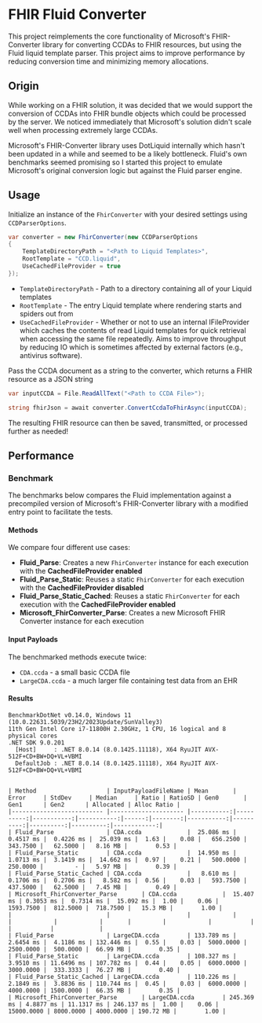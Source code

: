 # FHIR Fluid Converter
This project reimplements the core functionality of Microsoft's FHIR-Converter library for converting CCDAs to FHIR resources, but using the Fluid liquid template parser. This project aims to improve performance by reducing conversion time and minimizing memory allocations.

## Origin
While working on a FHIR solution, it was decided that we would support the conversion of CCDAs into FHIR bundle objects which could be processed by the server. We noticed immediately that Microsoft's solution didn't scale well when processing extremely large CCDAs.

Microsoft's FHIR-Converter library uses DotLiquid internally which hasn't been updated in a while and seemed to be a likely bottleneck. Fluid's own benchmarks seemed promising so I started this project to emulate Microsoft's original conversion logic but against the Fluid parser engine.

## Usage
Initialize an instance of the `FhirConverter` with your desired settings using `CCDParserOptions`.

```csharp
var converter = new FhirConverter(new CCDParserOptions
{
    TemplateDirectoryPath = "<Path to Liquid Templates>",
    RootTemplate = "CCD.liquid",
    UseCachedFileProvider = true
});
```
- `TemplateDirectoryPath` - Path to a directory containing all of your Liquid templates
- `RootTemplate` - The entry Liquid template where rendering starts and spiders out from
- `UseCachedFileProvider` - Whether or not to use an internal IFileProvider which caches the contents of read Liquid templates for quick retrieval when accessing the same file repeatedly. Aims to improve throughput by reducing IO which is sometimes affected by external factors (e.g., antivirus software).

Pass the CCDA document as a string to the converter, which returns a FHIR resource as a JSON string

```csharp
var inputCCDA = File.ReadAllText("<Path to CCDA File>");

string fhirJson = await converter.ConvertCcdaToFhirAsync(inputCCDA);
```

The resulting FHIR resource can then be saved, transmitted, or processed further as needed!

## Performance

### Benchmark
The benchmarks below compares the Fluid implementation against a precompiled version of Microsoft's FHIR-Converter library with a modified entry point to facilitate the tests.

#### Methods
We compare four different use cases:
- **Fluid_Parse**: Creates a new `FhirConverter` instance for each execution with the **CachedFileProvider enabled**
- **Fluid_Parse_Static**: Reuses a static `FhirConverter` for each execution with the **CachedFileProvider disabled**
- **Fluid_Parse_Static_Cached**: Reuses a static `FhirConverter` for each execution with the **CachedFileProvider enabled**
- **Microsoft_FhirConverter_Parse**: Creates a new Microsoft FHIR Converter instance for each execution

#### Input Payloads
The benchmarked methods execute twice: 
- `CDA.ccda` - a small basic CCDA file
- `LargeCDA.ccda` - a much larger file containing test data from an EHR

#### Results
``` text
BenchmarkDotNet v0.14.0, Windows 11 (10.0.22631.5039/23H2/2023Update/SunValley3)
11th Gen Intel Core i7-11800H 2.30GHz, 1 CPU, 16 logical and 8 physical cores
.NET SDK 9.0.201
  [Host]     : .NET 8.0.14 (8.0.1425.11118), X64 RyuJIT AVX-512F+CD+BW+DQ+VL+VBMI
  DefaultJob : .NET 8.0.14 (8.0.1425.11118), X64 RyuJIT AVX-512F+CD+BW+DQ+VL+VBMI


| Method                    | InputPayloadFileName | Mean       | Error     | StdDev     | Median     | Ratio | RatioSD | Gen0       | Gen1      | Gen2      | Allocated | Alloc Ratio |
|-------------------------- |--------------------- |-----------:|----------:|-----------:|-----------:|------:|--------:|-----------:|----------:|----------:|----------:|------------:|
| Fluid_Parse               | CDA.ccda             |  25.086 ms | 0.4517 ms |  0.4226 ms |  25.039 ms |  1.63 |    0.08 |   656.2500 |  343.7500 |   62.5000 |   8.16 MB |        0.53 |
| Fluid_Parse_Static        | CDA.ccda             |  14.950 ms | 1.0713 ms |  3.1419 ms |  14.662 ms |  0.97 |    0.21 |   500.0000 |  250.0000 |         - |   5.97 MB |        0.39 |
| Fluid_Parse_Static_Cached | CDA.ccda             |   8.610 ms | 0.1706 ms |  0.2706 ms |   8.582 ms |  0.56 |    0.03 |   593.7500 |  437.5000 |   62.5000 |   7.45 MB |        0.49 |
| Microsoft_FhirConverter_Parse       | CDA.ccda             |  15.407 ms | 0.3053 ms |  0.7314 ms |  15.092 ms |  1.00 |    0.06 |  1593.7500 |  812.5000 |  718.7500 |   15.3 MB |        1.00 |
|                           |                      |            |           |            |            |       |         |            |           |           |           |             |
| Fluid_Parse               | LargeCDA.ccda        | 133.789 ms | 2.6454 ms |  4.1186 ms | 132.446 ms |  0.55 |    0.03 |  5000.0000 | 2500.0000 |  500.0000 |  66.99 MB |        0.35 |
| Fluid_Parse_Static        | LargeCDA.ccda        | 108.327 ms | 3.9510 ms | 11.6496 ms | 107.782 ms |  0.44 |    0.05 |  6000.0000 | 3000.0000 |  333.3333 |  76.27 MB |        0.40 |
| Fluid_Parse_Static_Cached | LargeCDA.ccda        | 110.226 ms | 2.1849 ms |  3.8836 ms | 110.744 ms |  0.45 |    0.03 |  6000.0000 | 4000.0000 | 1500.0000 |  66.35 MB |        0.35 |
| Microsoft_FhirConverter_Parse       | LargeCDA.ccda        | 245.369 ms | 4.8877 ms | 11.1317 ms | 246.137 ms |  1.00 |    0.06 | 15000.0000 | 8000.0000 | 4000.0000 | 190.72 MB |        1.00 |
```